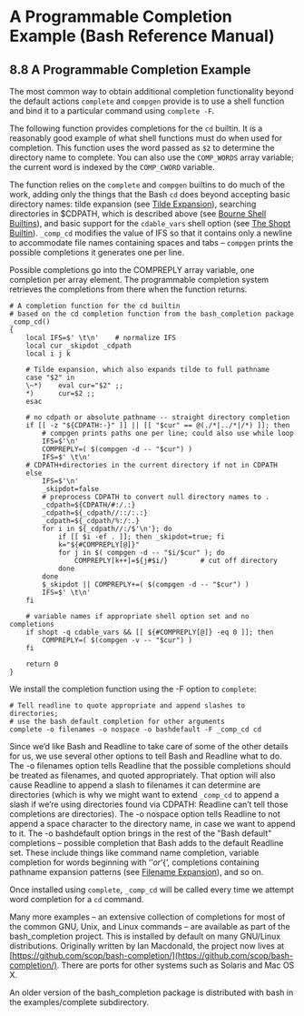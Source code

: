 # A Programmable Completion Example \(Bash Reference Manual\)

## 8.8 A Programmable Completion Example

The most common way to obtain additional completion functionality beyond the default actions `complete` and `compgen` provide is to use a shell function and bind it to a particular command using `complete -F`.

The following function provides completions for the `cd` builtin. It is a reasonably good example of what shell functions must do when used for completion. This function uses the word passed as `$2` to determine the directory name to complete. You can also use the `COMP_WORDS` array variable; the current word is indexed by the `COMP_CWORD` variable.

The function relies on the `complete` and `compgen` builtins to do much of the work, adding only the things that the Bash `cd` does beyond accepting basic directory names: tilde expansion \(see [Tilde Expansion](tilde-expansion-bash-reference-manual.md#Tilde-Expansion)\), searching directories in $CDPATH, which is described above \(see [Bourne Shell Builtins](bourne-shell-builtins-bash-reference-manual.md#Bourne-Shell-Builtins)\), and basic support for the `cdable_vars` shell option \(see [The Shopt Builtin](the-shopt-builtin-bash-reference-manual.md#The-Shopt-Builtin)\). `_comp_cd` modifies the value of IFS so that it contains only a newline to accommodate file names containing spaces and tabs – `compgen` prints the possible completions it generates one per line.

Possible completions go into the COMPREPLY array variable, one completion per array element. The programmable completion system retrieves the completions from there when the function returns.

```text
# A completion function for the cd builtin
# based on the cd completion function from the bash_completion package
_comp_cd()
{
    local IFS=$' \t\n'    # normalize IFS
    local cur _skipdot _cdpath
    local i j k

    # Tilde expansion, which also expands tilde to full pathname
    case "$2" in
    \~*)    eval cur="$2" ;;
    *)      cur=$2 ;;
    esac

    # no cdpath or absolute pathname -- straight directory completion
    if [[ -z "${CDPATH:-}" ]] || [[ "$cur" == @(./*|../*|/*) ]]; then
        # compgen prints paths one per line; could also use while loop
        IFS=$'\n'
        COMPREPLY=( $(compgen -d -- "$cur") )
        IFS=$' \t\n'
    # CDPATH+directories in the current directory if not in CDPATH
    else
        IFS=$'\n'
        _skipdot=false
        # preprocess CDPATH to convert null directory names to .
        _cdpath=${CDPATH/#:/.:}
        _cdpath=${_cdpath//::/:.:}
        _cdpath=${_cdpath/%:/:.}
        for i in ${_cdpath//:/$'\n'}; do
            if [[ $i -ef . ]]; then _skipdot=true; fi
            k="${#COMPREPLY[@]}"
            for j in $( compgen -d -- "$i/$cur" ); do
                COMPREPLY[k++]=${j#$i/}        # cut off directory
            done
        done
        $_skipdot || COMPREPLY+=( $(compgen -d -- "$cur") )
        IFS=$' \t\n'
    fi

    # variable names if appropriate shell option set and no completions
    if shopt -q cdable_vars && [[ ${#COMPREPLY[@]} -eq 0 ]]; then
        COMPREPLY=( $(compgen -v -- "$cur") )
    fi

    return 0
}
```

We install the completion function using the -F option to `complete`:

```text
# Tell readline to quote appropriate and append slashes to directories;
# use the bash default completion for other arguments
complete -o filenames -o nospace -o bashdefault -F _comp_cd cd
```

Since we’d like Bash and Readline to take care of some of the other details for us, we use several other options to tell Bash and Readline what to do. The -o filenames option tells Readline that the possible completions should be treated as filenames, and quoted appropriately. That option will also cause Readline to append a slash to filenames it can determine are directories \(which is why we might want to extend `_comp_cd` to append a slash if we’re using directories found via CDPATH: Readline can’t tell those completions are directories\). The -o nospace option tells Readline to not append a space character to the directory name, in case we want to append to it. The -o bashdefault option brings in the rest of the "Bash default" completions – possible completion that Bash adds to the default Readline set. These include things like command name completion, variable completion for words beginning with ‘$’ or ‘${’, completions containing pathname expansion patterns \(see [Filename Expansion](filename-expansion-bash-reference-manual.md#Filename-Expansion)\), and so on.

Once installed using `complete`, `_comp_cd` will be called every time we attempt word completion for a `cd` command.

Many more examples – an extensive collection of completions for most of the common GNU, Unix, and Linux commands – are available as part of the bash\_completion project. This is installed by default on many GNU/Linux distributions. Originally written by Ian Macdonald, the project now lives at [https://github.com/scop/bash-completion/](https://github.com/scop/bash-completion/). There are ports for other systems such as Solaris and Mac OS X.

An older version of the bash\_completion package is distributed with bash in the examples/complete subdirectory.

